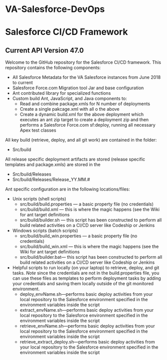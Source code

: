 # VA-Salesforce-DevOps 

<h1>Salesforce CI/CD Framework</h1>

<h2>Current API Version 47.0</h2>

Welcome to the GitHub repository for the Salesforce CI/CD framework.  This repository contains the following components:

* All Salesforce Metadata for the VA Salesforce instances from June 2018 to current
* Salesforce Force.com Migration tool Jar and base configuration
* Ant contributed library for specialized functions
* Custom build Ant, JavaScript, and Java components to:
    * Read and combine package.xmls for N number of deployments
    * Create a single pakcage.xml with all o the above
    * Create a dynamic build.xml for the above deployment which executes an ant zip target to create a deployment zip and then performs a Salesforce Force.com sf:deploy, running all necessary Apex test classes

All key build (retrieve, deploy, and all git work) are contained in the folder:

* Src/build

All release specific deployment artifacts are stored (release specific templates and package.xmls) are stored in the

* Src/build/Releases
* Src/build/Releases/Release_YY\.MM.#

Ant specific configuration are in the following locations/files:

* Unix scripts (shell scripts)
    * src/build/build.properties — a basic property file (no credentials)
    * src/build/build.xml — this is where the magic happens (see the Wiki for ant target definitions
    * src/build/builder.sh — this script has been constructed to perform all build related activities on a CI/CD server like Codeship or Jenkins
* Windows scripts (batch scripts)
    * src/build/build_win.properties — a basic property file (no credentials)
    * src/build/build_win.xml — this is where the magic happens (see the Wiki for ant target definitions
    * src/build/builder.bat— this script has been constructed to perform all build related activities on a CI/CD server like Codeship or Jenkins
* Helpful scripts to run locally (on your laptop) to retrieve, deploy, and git tasks.  *Note* since the credentials are not in the build.properties file, you can use these files as templates to perform deployment tasks by adding your credentials and saving them locally outside of the git monitored environment.
    * deploy_envName.sh—performs basic deploy activities from your local repository to the Salesforce environment specified in the environment variables inside the script
    * extract_envName.sh—performs basic deploy activities from your local repository to the Salesforce environment specified in the environment variables inside the script
    * retrieve_envName.sh—performs basic deploy activities from your local repository to the Salesforce environment specified in the environment variables inside the script
    * retrieve_extract_deploy.sh—performs basic deploy activities from your local repository to the Salesforce environment specified in the environment variables inside the script


